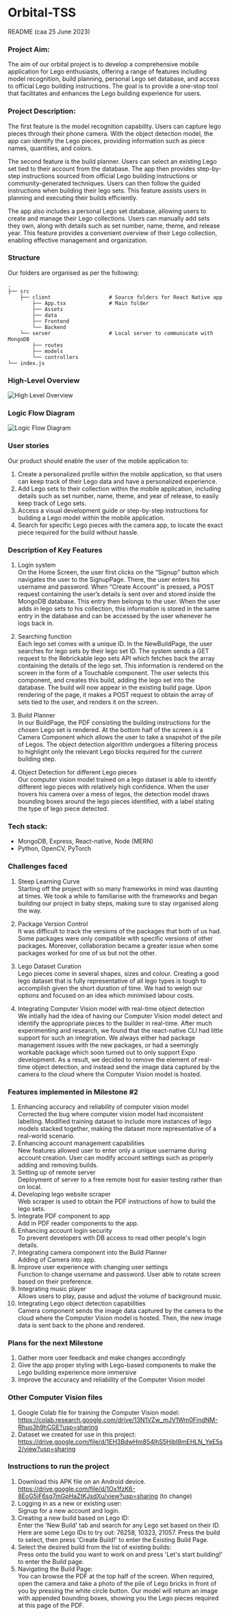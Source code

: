 # Orbital-TSS

README (caa 25 June 2023)

### Project Aim:

The aim of our orbital project is to develop a comprehensive mobile application for Lego enthusiasts, offering a range of features including model recognition, build planning, personal Lego set database, and access to official Lego building instructions. The goal is to provide a one-stop tool that facilitates and enhances the Lego building experience for users.

### Project Description:

The first feature is the model recognition capability. Users can capture lego pieces through their phone camera. With the object detection model, the app can identify the Lego pieces, providing information such as piece names, quantities, and colors.

The second feature is the build planner. Users can select an existing Lego set tied to their account from the database. The app then provides step-by-step instructions sourced from official Lego building instructions or community-generated techniques. Users can then follow the guided instructions when building their lego sets. This feature assists users in planning and executing their builds efficiently.

The app also includes a personal Lego set database, allowing users to create and manage their Lego collections. Users can manually add sets they own, along with details such as set number, name, theme, and release year. This feature provides a convenient overview of their Lego collection, enabling effective management and organization.

### Structure

Our folders are organised as per the following:

    .
    ├── src
        ├── client                   # Source folders for React Native app
            ├── App.tsx              # Main folder
            ├── Assets
            ├── data
            ├── Frontend
            └── Backend
        └── server                   # Local server to communicate with MongoDB
            ├── routes
            ├── models
            └── controllers
    └── index.js

### High-Level Overview

![High Level Overview](High_Level_Overview.png)

### Logic Flow Diagram

![Logic Flow Diagram](Logic_Flow_Diagram.png)

### User stories

Our product should enable the user of the mobile application to:

1. Create a personalized profile within the mobile application, so that users can keep track of their Lego data and have a personalized experience.
2. Add Lego sets to their collection within the mobile application, including details such as set number, name, theme, and year of release, to easily keep track of Lego sets.
3. Access a visual development guide or step-by-step instructions for building a Lego model within the mobile application.
4. Search for specific Lego pieces with the camera app, to locate the exact piece required for the build without hassle.

### Description of Key Features

1. Login system\
   On the Home Screen, the user first clicks on the “Signup” button which navigates the user to the SignupPage. There, the user enters his username and password. When “Create Account” is pressed, a POST request containing the user’s details is sent over and stored inside the MongoDB database. This entry then belongs to the user. When the user adds in lego sets to his collection, this information is stored in the same entry in the database and can be accessed by the user whenever he logs back in.

2. Searching function\
   Each lego set comes with a unique ID. In the NewBuildPage, the user searches for lego sets by their lego set ID. The system sends a GET request to the Rebrickable lego sets API which fetches back the array containing the details of the lego set. This information is rendered on the screen in the form of a Touchable component. The user selects this component, and creates this build, adding the lego set into the database. The build will now appear in the existing build page. Upon rendering of the page, it makes a POST request to obtain the array of sets tied to the user, and renders it on the screen.

3. Build Planner\
   In our BuildPage, the PDF consisting the building instructions for the chosen Lego set is rendered. At the bottom half of the screen is a Camera Component which allows the user to take a snapshot of the pile of Legos. The object detection algorithm undergoes a filtering process to highlight only the relevant Lego blocks required for the current building step.

4. Object Detection for different Lego pieces\
   Our computer vision model trained on a lego dataset is able to identify different lego pieces with relatively high confidence. When the user hovers his camera over a mess of legos, the detection model draws bounding boxes around the lego pieces identified, with a label stating the type of lego piece detected.

### Tech stack:

- MongoDB, Express, React-native, Node (MERN)
- Python, OpenCV, PyTorch

### Challenges faced

1. Steep Learning Curve\
   Starting off the project with so many frameworks in mind was daunting at times. We took a while to familiarise with the frameworks and began building our project in baby steps, making sure to stay organised along the way.

2. Package Version Control\
   It was difficult to track the versions of the packages that both of us had. Some packages were only compatible with specific versions of other packages. Moreover, collaboration became a greater issue when some packages worked for one of us but not the other.

3. Lego Dataset Curation\
   Lego pieces come in several shapes, sizes and colour. Creating a good lego dataset that is fully representative of all lego types is tough to accomplish given the short duration of time. We had to weigh our options and focused on an idea which minimised labour costs.

4. Integrating Computer Vision model with real-time object detection\
   We intially had the idea of having our Computer Vision model detect and identify the appropriate pieces to the builder in real-time. After much experimenting and research, we found that the react-native CLI had little support for such an integration. We always either had package management issues with the new packages, or had a seemingly workable package which soon turned out to only support Expo development. As a result, we decided to remove the element of real-time object detection, and instead send the image data captured by the camera to the cloud where the Computer Vision model is hosted.

### Features implemented in Milestone #2

1. Enhancing accuracy and reliability of computer vision model\
   Corrected the bug where computer vision model had inconsistent labelling. Modified training dataset to include more instances of lego models stacked together, making the dataset more representative of a real-world scenario.
2. Enhancing account management capabilities\
   New features allowed user to enter only a unique username during account creation. User can modify account settings such as properly adding and removing builds.
3. Setting up of remote server\
   Deployment of server to a free remote host for easier testing rather than on local.
4. Developing lego website scraper\
   Web scraper is used to obtain the PDF instructions of how to build the lego sets.
5. Integrate PDF component to app\
   Add in PDF reader components to the app.
6. Enhancing account login security\
   To prevent developers with DB access to read other people's login details.
7. Integrating camera component into the Build Planner\
   Adding of Camera into app.
8. Improve user experience with changing user settings\
   Function to change username and password. User able to rotate screen based on their preference.
9. Integrating music player\
   Allows users to play, pause and adjust the volume of background music.
10. Integrating Lego object detection capabilities\
    Camera component sends the image data captured by the camera to the cloud where the Computer Vision model is hosted. Then, the new image data is sent back to the phone and rendered.

### Plans for the next Milestone

1. Gather more user feedback and make changes accordingly
2. Give the app proper styling with Lego-based components to make the Lego building experience more immersive
3. Improve the accuracy and reliability of the Computer Vision model

### Other Computer Vision files

1. Google Colab file for training the Computer Vision model:
   https://colab.research.google.com/drive/13N1VZw_mJV1Wm0FindNM-Rhuo3h9hCGE?usp=sharing
2. Dataset we created for use in this project:
   https://drive.google.com/file/d/1EH3BdwHm854lhS5HibI8mEHLN_YeE5s2/view?usp=sharing

### Instructions to run the project

1. Download this APK file on an Android device. \
   https://drive.google.com/file/d/1Ox1fzK6-8EoG5iF6sq7mGpHaZtKJsdXu/view?usp=sharing (to change)
2. Logging in as a new or existing user: \
   Signup for a new account and login.
3. Creating a new build based on Lego ID: \
   Enter the 'New Build' tab and search for any Lego set based on their ID. Here are some Lego IDs to try out: 76258, 10323, 21057. Press the build to select, then press 'Create Build!' to enter the Existing Build Page.
4. Select the desired build from the list of existing builds: \
   Press onto the build you want to work on and press 'Let's start building!' to enter the Build page.
5. Navigating the Build Page: \
   You can browse the PDF at the top half of the screen. When required, open the camera and take a photo of the pile of Lego bricks in front of you by pressing the white circle button. Our model will return an image with appended bounding boxes, showing you the Lego pieces required at this page of the PDF.
